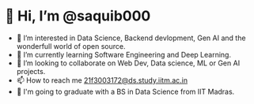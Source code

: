# 👋 Hi, I’m @saquib000
- 👀 I’m interested in Data Science, Backend devlopment, Gen AI and the wonderfull world of open source.
- 🌱 I’m currently learning Software Engineering and Deep Learning.
- 💞️ I’m looking to collaborate on Web Dev, Data science, ML or Gen AI projects.
- 📫 How to reach me 21f3003172@ds.study.iitm.ac.in
- 🏫 I'm going to graduate with a BS in Data Science from IIT Madras.

<!---
saquib000/saquib000 is a ✨ special ✨ repository because its `README.md` (this file) appears on your GitHub profile.
You can click the Preview link to take a look at your changes.
--->

